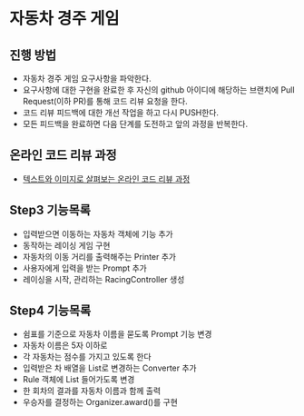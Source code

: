 # 자동차 경주 게임
## 진행 방법
* 자동차 경주 게임 요구사항을 파악한다.
* 요구사항에 대한 구현을 완료한 후 자신의 github 아이디에 해당하는 브랜치에 Pull Request(이하 PR)를 통해 코드 리뷰 요청을 한다.
* 코드 리뷰 피드백에 대한 개선 작업을 하고 다시 PUSH한다.
* 모든 피드백을 완료하면 다음 단계를 도전하고 앞의 과정을 반복한다.

## 온라인 코드 리뷰 과정
* [텍스트와 이미지로 살펴보는 온라인 코드 리뷰 과정](https://github.com/next-step/nextstep-docs/tree/master/codereview)

## Step3 기능목록 
- 입력받으면 이동하는 자동차 객체에 기능 추가
- 동작하는 레이싱 게임 구현
- 자동차의 이동 거리를 출력해주는 Printer 추가 
- 사용자에게 입력을 받는 Prompt 추가 
- 레이싱을 시작, 관리하는 RacingController 생성

## Step4 기능목록 
- 쉼표를 기준으로 자동차 이름을 묻도록 Prompt 기능 변경
- 자동차 이름은 5자 이하로 
- 각 자동차는 점수를 가지고 있도록 한다 
- 입력받은 차 배열을 List<Car>로 변경하는 Converter 추가 
- Rule 객체에 List<Car> 들어가도록 변경 
- 한 회차의 결과를 자동차 이름과 함께 출력 
- 우승자를 결정하는 Organizer.award()를 구현
